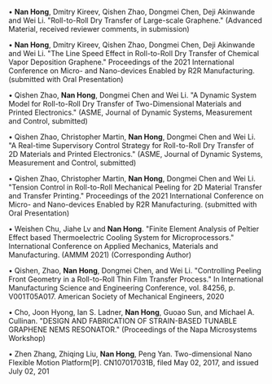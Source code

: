 •	**Nan Hong**, Dmitry Kireev, Qishen Zhao, Dongmei Chen, Deji Akinwande and Wei Li. "Roll-to-Roll Dry Transfer of Large-scale Graphene." (Advanced Material, received reviewer comments, in submission) 

•	**Nan Hong**, Dmitry Kireev, Qishen Zhao, Dongmei Chen, Deji Akinwande and Wei Li. "The Line Speed Effect in Roll-to-Roll Dry Transfer of Chemical Vapor Deposition Graphene." Proceedings of the 2021 International Conference on Micro- and Nano-devices Enabled by R2R Manufacturing. (submitted with Oral Presentation)

•	Qishen Zhao, **Nan Hong**, Dongmei Chen and Wei Li. "A Dynamic System Model for Roll-to-Roll Dry Transfer of Two-Dimensional Materials and Printed Electronics." (ASME, Journal of Dynamic Systems, Measurement and Control, submitted)

•	Qishen Zhao, Christopher Martin, **Nan Hong**, Dongmei Chen and Wei Li. "A Real-time Supervisory Control Strategy for Roll-to-Roll Dry Transfer of 2D Materials and Printed Electronics." (ASME, Journal of Dynamic Systems, Measurement and Control, submitted)

•	Qishen Zhao, Christopher Martin, **Nan Hong**, Dongmei Chen and Wei Li. "Tension Control in Roll-to-Roll Mechanical Peeling for 2D Material Transfer and Transfer Printing." Proceedings of the 2021 International Conference on Micro- and Nano-devices Enabled by R2R Manufacturing. (submitted with Oral Presentation)

•	Weishen Chu, Jiahe Lv and **Nan Hong**. "Finite Element Analysis of Peltier Effect based Thermoelectric Cooling System for Microprocessors." International Conference on Applied Mechanics, Materials and Manufacturing. (AMMM 2021) (Corresponding Author) 

•	Qishen, Zhao, **Nan Hong**, Dongmei Chen, and Wei Li. "Controlling Peeling Front Geometry in a Roll-to-Roll Thin Film Transfer Process." In International Manufacturing Science and Engineering Conference, vol. 84256, p. V001T05A017. American Society of Mechanical Engineers, 2020

•	Cho, Joon Hyong, Ian S. Ladner, **Nan Hong**, Guoao Sun, and Michael A. Cullinan. "DESIGN AND FABRICATION OF STRAIN-BASED TUNABLE GRAPHENE NEMS RESONATOR." (Proceedings of the Napa Microsystems Workshop)

•	Zhen Zhang, Zhiqing Liu, **Nan Hong**, Peng Yan. Two-dimensional Nano Flexible Motion Platform[P]. CN107017031B, filed May 02, 2017, and issued July 02, 201
